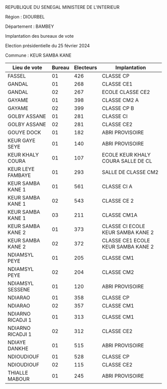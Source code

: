 REPUBLIQUE DU SENEGAL MINISTERE DE L'INTERIEUR

Région : DIOURBEL

Département : BAMBEY

Implantation des bureaux de vote

Election présidentielle du 25 février 2024

Commune : KEUR SAMBA KANE

| Lieu de vote | Bureau | Electeurs | Implantation |
| - | - | - | - |
| FASSEL | 01 | 426 | CLASSE CP |
| GANDAL | 01 | 268 | CLASSE CE1 |
| GANDAL | 02 | 267 | ECOLE CLASSE CE2 |
| GAYAME | 01 | 398 | CLASSE CM2 A |
| GAYAME | 02 | 399 | CLASSE CP B |
| GOLBY ASSANE | 01 | 281 | CLASSE CI |
| GOLBY ASSANE | 02 | 281 | CLASSE CE2 |
| GOUYE DOCK | 01 | 182 | ABRI PROVISOIRE |
| KEUR GAYE SEYE | 01 | 140 | ABRI PROVISOIRE |
| KEUR KHALY COURA | 01 | 107 | ECOLE KEUR KHALY COURA SALLE DE CL |
| KEUR LEYE FAMBAYE | 01 | 293 | SALLE DE CLASSE CM2 |
| KEUR SAMBA KANE 1 | 01 | 561 | CLASSE CI A |
| KEUR SAMBA KANE 1 | 02 | 543 | CLASSE CE 2 |
| KEUR SAMBA KANE 1 | 03 | 211 | CLASSE CM1A |
| KEUR SAMBA KANE 2 | 01 | 373 | CLASSE CI ECOLE KEUR SAMBA KANE 2 |
| KEUR SAMBA KANE 2 | 02 | 372 | CLASSE CE1 ECOLE KEUR SAMBA KANE 2 |
| NDIAMSYL PEYE | 01 | 205 | CLASSE CM1 |
| NDIAMSYL PEYE | 02 | 204 | CLASSE CM2 |
| NDIAMSYL SESSENE | 01 | 120 | ABRI PROVISOIRE |
| NDIARAO | 01 | 358 | CLASSE CP |
| NDIARAO | 02 | 357 | CLASSE CM1 |
| NDIARNO RICADJI 1 | 01 | 313 | CLASSE CM1 |
| NDIARNO RICADJI 1 | 02 | 312 | CLASSE CE2 |
| NDIAYE DANKHE | 01 | 515 | ABRI PROVISOIRE |
| NDIOUDIOUF | 01 | 528 | CLASSE CP |
| NDIOUDIOUF | 02 | 115 | CLASSE CE2 |
| THIALLE MABOUR | 01 | 245 | ABRI PROVISOIRE |

<!-- PageNumber="7/17" -->
